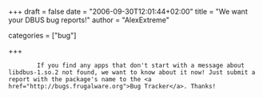 
+++
draft = false
date = "2006-09-30T12:01:44+02:00"
title = "We want your DBUS bug reports!"
author = "AlexExtreme"

categories = ["bug"]

+++

            If you find any apps that don't start with a message about libdbus-1.so.2 not found, we want to know about it now! Just submit a report with the package's name to the <a href="http://bugs.frugalware.org">Bug Tracker</a>. Thanks!
            
        
